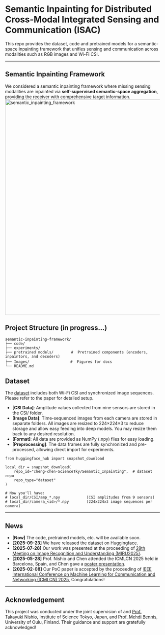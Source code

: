 # Semantic Inpainting for Distributed Cross-Modal Integrated Sensing and Communication (ISAC)

This repo provides the dataset, code and pretrained models for a semantic-space inpainting framework that unifies sensing and communication across modalities such as RGB images and Wi-Fi CSI.

---


## Semantic Inpainting Framework
We considered a semantic inpainting framework where missing sensing modalities are inpainted via **self-supervised semantic-space aggregation**, providing the receiver with comprehensive target information.
<img src="Images/semantic_inpainting.png" alt="semantic_inpainting_framework" width="700"/>



## Project Structure (in progress...)
```text
semantic-inpainting-framework/
├── code/
├── experiments/   
├── pretrained models/        #  Pretrained components (encoders, inpaintors, and decoders)
├── Images/            　　　　#  Figures for docs
└── README.md
```


## Dataset
The [dataset](https://huggingface.co/datasets/cheng-chen-ScienceTky/Semantic_Inpainting/tree/main) includes both Wi-Fi CSI and synchronized image sequences. Please refer to the paper for detailed setup.
- **[CSI Data]**: Amplitude values collected from nine sensors are stored in the CSI/ folder.
- **[Image Data]**: Time-sequenced images from each camera are stored in separate folders. All images are resized to 224×224×3 to reduce storage and allow easy feeding into deep models. You may resize them back to any desired resolution.
- **[Format]**: All data are provided as NumPy (.npy) files for easy loading.
- **[Preprocessing]**: The data frames are fully synchronized and pre-processed, allowing direct import for experiments.

```text
from huggingface_hub import snapshot_download

local_dir = snapshot_download(
    repo_id="cheng-chen-ScienceTky/Semantic_Inpainting",  # dataset repo
    repo_type="dataset"
)

# Now you'll have:
# local_dir/CSI/amp_*.npy            (CSI amplitudes from 9 sensors)
# local_dir/camera_<id>/*.npy        (224x224x3 image sequences per camera)

```

---

## News
- **[Now]** The code, pretrained models, etc. will be available soon.
- **[2025-09-23]** We have released the [dataset](https://huggingface.co/datasets/cheng-chen-ScienceTky/Semantic_Inpainting/tree/main) on Huggingface.
- **[2025-07-28]** Our work was presented at the proceeding of [28th Meeting on Image Recognition and Understanding (MIRU2025)​](https://cvim.ipsj.or.jp/MIRU2025/timetable-en.html).
- **[2025-05-28]** Prof. Nishio and Chen attended the ICMLCN 2025 held in Barcelona, Spain, and Chen gave a [poster presentation](https://drive.google.com/file/d/1cm067bY0UgkVZ4J08-CdYT2SDGj-J6Rr/view?usp=sharing).
- **[2025-02-08]** Our PoC paper is accepted by the proceeding of [IEEE International Conference on Machine Learning for Communication and Networking (ICMLCN) 2025](https://ieeexplore.ieee.org/abstract/document/11140469), Congratulations!


---

## Acknowledgement
This project was conducted under the joint supervision of and [Prof. Takayuki Nishio](https://scholar.google.co.jp/citations?user=hHnMMMkAAAAJ&hl=ja), Institute of Science Tokyo, Japan, and [Prof. Mehdi Bennis](https://scholar.google.com/citations?user=RW4sJu8AAAAJ&hl=en), University of Oulu, Finland.
Their guidance and support are gratefully acknowledged!



